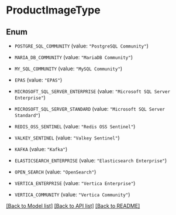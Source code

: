# ProductImageType

## Enum


* `POSTGRE_SQL_COMMUNITY` (value: `"PostgreSQL Community"`)

* `MARIA_DB_COMMUNITY` (value: `"MariaDB Community"`)

* `MY_SQL_COMMUNITY` (value: `"MySQL Community"`)

* `EPAS` (value: `"EPAS"`)

* `MICROSOFT_SQL_SERVER_ENTERPRISE` (value: `"Microsoft SQL Server Enterprise"`)

* `MICROSOFT_SQL_SERVER_STANDARD` (value: `"Microsoft SQL Server Standard"`)

* `REDIS_OSS_SENTINEL` (value: `"Redis OSS Sentinel"`)

* `VALKEY_SENTINEL` (value: `"Valkey Sentinel"`)

* `KAFKA` (value: `"Kafka"`)

* `ELASTICSEARCH_ENTERPRISE` (value: `"Elasticsearch Enterprise"`)

* `OPEN_SEARCH` (value: `"OpenSearch"`)

* `VERTICA_ENTERPRISE` (value: `"Vertica Enterprise"`)

* `VERTICA_COMMUNITY` (value: `"Vertica Community"`)


[[Back to Model list]](../README.md#documentation-for-models) [[Back to API list]](../README.md#documentation-for-api-endpoints) [[Back to README]](../README.md)


